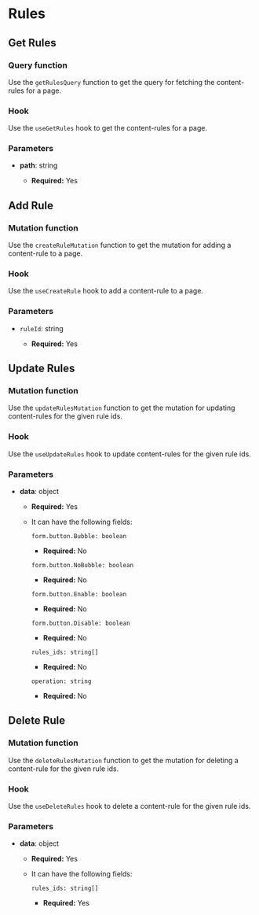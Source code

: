 # Rules

## Get Rules

### Query function

Use the `getRulesQuery` function to get the query for fetching the content-rules for a page.

### Hook

Use the `useGetRules` hook to get the content-rules for a page.

### Parameters

- **path**: string

  - **Required:** Yes

## Add Rule

### Mutation function

Use the `createRuleMutation` function to get the mutation for adding a content-rule to a page.

### Hook

Use the `useCreateRule` hook to add a content-rule to a page.

### Parameters

- `ruleId`: string

  - **Required:** Yes

## Update Rules

### Mutation function

Use the `updateRulesMutation` function to get the mutation for updating content-rules for the given rule ids.

### Hook

Use the `useUpdateRules` hook to update content-rules for the given rule ids.

### Parameters

- **data**: object

  - **Required:** Yes
  - It can have the following fields:

    `form.button.Bubble: boolean`

    - **Required:** No

    `form.button.NoBubble: boolean`

    - **Required:** No

    `form.button.Enable: boolean`

    - **Required:** No

    `form.button.Disable: boolean`

    - **Required:** No

    `rules_ids: string[]`

    - **Required:** No

    `operation: string`

    - **Required:** No

## Delete Rule

### Mutation function

Use the `deleteRulesMutation` function to get the mutation for deleting a content-rule for the given rule ids.

### Hook

Use the `useDeleteRules` hook to delete a content-rule for the given rule ids.

### Parameters

- **data**: object

  - **Required:** Yes
  - It can have the following fields:

    `rules_ids: string[]`

    - **Required:** Yes
